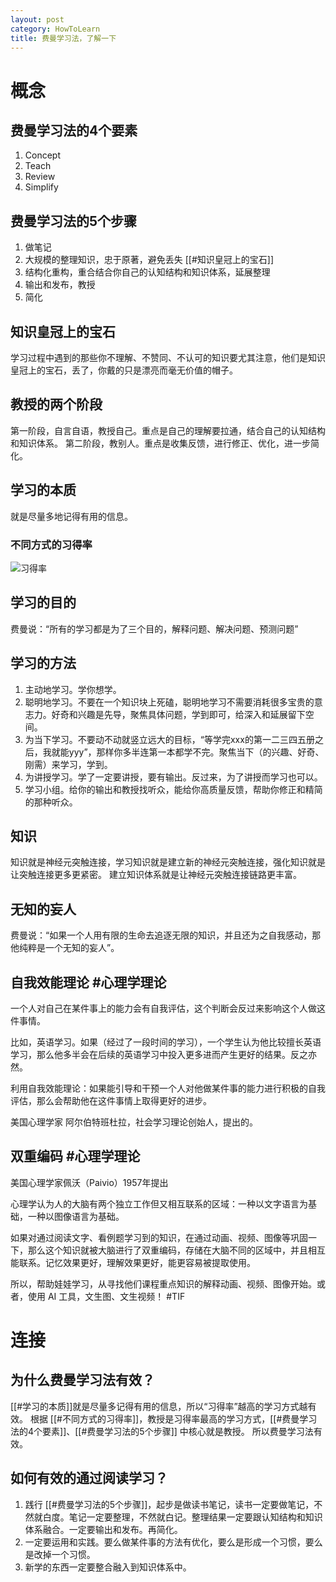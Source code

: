 ```yaml
---
layout: post
category: HowToLearn
title: 费曼学习法，了解一下
---
```


# 概念
## 费曼学习法的4个要素
1. Concept
2. Teach
3. Review
4. Simplify
## 费曼学习法的5个步骤
1. 做笔记
2. 大规模的整理知识，忠于原著，避免丢失 [[#知识皇冠上的宝石]]
3. 结构化重构，重合结合你自己的认知结构和知识体系，延展整理
4. 输出和发布，教授
5. 简化
## 知识皇冠上的宝石
学习过程中遇到的那些你不理解、不赞同、不认可的知识要尤其注意，他们是知识皇冠上的宝石，丢了，你戴的只是漂亮而毫无价值的帽子。

## 教授的两个阶段
第一阶段，自言自语，教授自己。重点是自己的理解要拉通，结合自己的认知结构和知识体系。
第二阶段，教别人。重点是收集反馈，进行修正、优化，进一步简化。

## 学习的本质
就是尽量多地记得有用的信息。
### 不同方式的习得率
![习得率](/assets/imgs/leaning-rate.png)

## 学习的目的
费曼说：“所有的学习都是为了三个目的，解释问题、解决问题、预测问题”

## 学习的方法
1. 主动地学习。学你想学。
2. 聪明地学习。不要在一个知识块上死磕，聪明地学习不需要消耗很多宝贵的意志力。好奇和兴趣是先导，聚焦具体问题，学到即可，给深入和延展留下空间。
3. 为当下学习。不要动不动就竖立远大的目标，“等学完xxx的第一二三四五册之后，我就能yyy”，那样你多半连第一本都学不完。聚焦当下（的兴趣、好奇、刚需）来学习，学到。
4. 为讲授学习。学了一定要讲授，要有输出。反过来，为了讲授而学习也可以。
5. 学习小组。给你的输出和教授找听众，能给你高质量反馈，帮助你修正和精简的那种听众。

## 知识
知识就是神经元突触连接，学习知识就是建立新的神经元突触连接，强化知识就是让突触连接更多更紧密。
建立知识体系就是让神经元突触连接链路更丰富。

## 无知的妄人
费曼说：“如果一个人用有限的生命去追逐无限的知识，并且还为之自我感动，那他纯粹是一个无知的妄人”。

## 自我效能理论 #心理学理论 
一个人对自己在某件事上的能力会有自我评估，这个判断会反过来影响这个人做这件事情。

比如，英语学习。如果（经过了一段时间的学习），一个学生认为他比较擅长英语学习，那么他多半会在后续的英语学习中投入更多进而产生更好的结果。反之亦然。

利用自我效能理论：如果能引导和干预一个人对他做某件事的能力进行积极的自我评估，那么会帮助他在这件事情上取得更好的进步。

美国心理学家 阿尔伯特班杜拉，社会学习理论创始人，提出的。

## 双重编码 #心理学理论 
美国心理学家佩沃（Paivio）1957年提出

心理学认为人的大脑有两个独立工作但又相互联系的区域：一种以文字语言为基础，一种以图像语言为基础。

如果对通过阅读文字、看例题学习到的知识，在通过动画、视频、图像等巩固一下，那么这个知识就被大脑进行了双重编码，存储在大脑不同的区域中，并且相互能联系。记忆效果更好，理解效果更好，能更容易被提取使用。

所以，帮助娃娃学习，从寻找他们课程重点知识的解释动画、视频、图像开始。或者，使用 AI 工具，文生图、文生视频！ #TIF 

# 连接
## 为什么费曼学习法有效？
[[#学习的本质]]就是尽量多记得有用的信息，所以“习得率”越高的学习方式越有效。
根据 [[#不同方式的习得率]]，教授是习得率最高的学习方式，[[#费曼学习法的4个要素]]、[[#费曼学习法的5个步骤]] 中核心就是教授。
所以费曼学习法有效。

## 如何有效的通过阅读学习？
1. 践行 [[#费曼学习法的5个步骤]]，起步是做读书笔记，读书一定要做笔记，不然就白度。笔记一定要整理，不然就白记。整理结果一定要跟认知结构和知识体系融合。一定要输出和发布。再简化。
2. 一定要运用和实践。要么做某件事的方法有优化，要么是形成一个习惯，要么是改掉一个习惯。
3. 新学的东西一定要整合融入到知识体系中。

